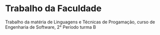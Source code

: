 # Trabalho da Faculdade
Trabalho da matéria de Linguagens e Técnicas de Progamação, curso de Engenharia de Software, 2° Período turma B
